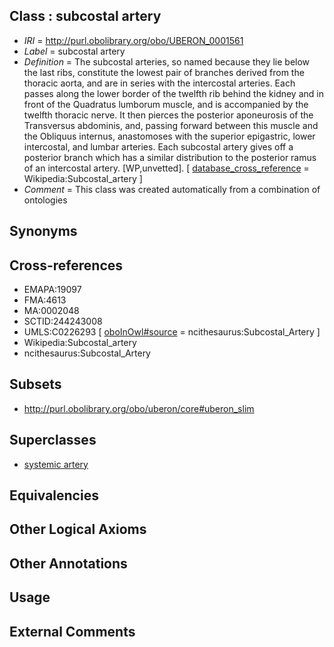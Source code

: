 
## Class : subcostal artery

 * *IRI* = http://purl.obolibrary.org/obo/UBERON_0001561
 * *Label* = subcostal artery
 * *Definition* = The subcostal arteries, so named because they lie below the last ribs, constitute the lowest pair of branches derived from the thoracic aorta, and are in series with the intercostal arteries. Each passes along the lower border of the twelfth rib behind the kidney and in front of the Quadratus lumborum muscle, and is accompanied by the twelfth thoracic nerve. It then pierces the posterior aponeurosis of the Transversus abdominis, and, passing forward between this muscle and the Obliquus internus, anastomoses with the superior epigastric, lower intercostal, and lumbar arteries. Each subcostal artery gives off a posterior branch which has a similar distribution to the posterior ramus of an intercostal artery. [WP,unvetted]. [ [database_cross_reference](../../ef/oboInOwl#hasDbXref.md) = Wikipedia:Subcostal_artery ]
 * *Comment* = This class was created automatically from a combination of ontologies

## Synonyms


## Cross-references

 * EMAPA:19097
 * FMA:4613
 * MA:0002048
 * SCTID:244243008
 * UMLS:C0226293 [ [oboInOwl#source](../../ce/oboInOwl#source.md) = ncithesaurus:Subcostal_Artery ]
 * Wikipedia:Subcostal_artery
 * ncithesaurus:Subcostal_Artery

## Subsets

 * http://purl.obolibrary.org/obo/uberon/core#uberon_slim

## Superclasses

 * [systemic artery](../../UBERON/73/UBERON_0004573.md)

## Equivalencies


## Other Logical Axioms


## Other Annotations


## Usage


## External Comments

